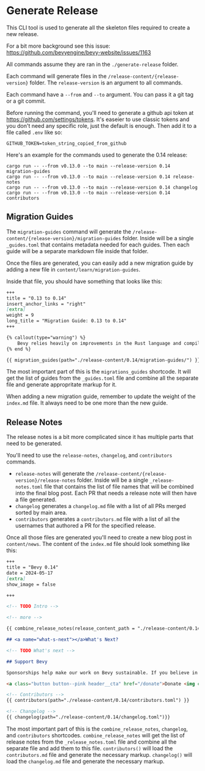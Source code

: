 # Generate Release

This CLI tool is used to generate all the skeleton files required to create a new release.

For a bit more background see this issue: <https://github.com/bevyengine/bevy-website/issues/1163>

All commands assume they are ran in the `./generate-release` folder.

Each command will generate files in the `/release-content/{release-version}` folder. The `release-version` is an argument to all commands.

Each command have a `--from` and `--to` argument. You can pass it a git tag or a git commit.

Before running the command, you'll need to generate a github api token at <https://github.com/settings/tokens>. It's easeier to use classic tokens and you don't need any specific role, just the default is enough. Then add it to a file called `.env` like so:

```env
GITHUB_TOKEN=token_string_copied_from_github
```

Here's an example for the commands used to generate the 0.14 release:

```shell
cargo run -- --from v0.13.0 --to main --release-version 0.14 migration-guides
cargo run -- --from v0.13.0 --to main --release-version 0.14 release-notes
cargo run -- --from v0.13.0 --to main --release-version 0.14 changelog
cargo run -- --from v0.13.0 --to main --release-version 0.14 contributors
```

## Migration Guides

The `migration-guides` command will generate the `/release-content/{release-version}/migration-guides` folder.
Inside will be a single `_guides.toml` that contains metadata needed for each guides. Then each guide will be a separate markdown file inside that folder.

Once the files are generated, you can easily add a new migration guide by adding a new file in `content/learn/migration-guides`.

Inside that file, you should have something that looks like this:

```markdown
+++
title = "0.13 to 0.14"
insert_anchor_links = "right"
[extra]
weight = 9
long_title = "Migration Guide: 0.13 to 0.14"
+++

{% callout(type="warning") %}
    Bevy relies heavily on improvements in the Rust language and compiler. As a result, the Minimum Supported Rust Version (MSRV) is "the latest stable release" of Rust.
{% end %}

{{ migration_guides(path="./release-content/0.14/migration-guides/") }}
```

The most important part of this is the `migrations_guides` shortcode. It will get the list of guides from the `_guides.toml` file and combine all the separate file and generate appropritate markup for it.

When adding a new migration guide, remember to update the weight of the `index.md` file. It always need to be one more than the new guide.

## Release Notes

The release notes is a bit more complicated since it has multiple parts that need to be generated.

You'll need to use the `release-notes`, `changelog`, and `contributors` commands.

- `release-notes` will generate the `/release-content/{release-version}/release-notes` folder. Inside will be a single `_release-notes.toml` file that contains the list of file names that will be combined into the final blog post. Each PR that needs a release note will then have a file generated.
- `changelog` generates a `changelog.md` file with a list of all PRs merged sorted by main area.
- `contributors` generates a `contributors.md` file with a list of all the usernames that authored a PR for the specified release.

Once all those files are generated you'll need to create a new blog post in `content/news`. The content of the `index.md` file should look something like this:

```markdown
+++
title = "Bevy 0.14"
date = 2024-05-17
[extra]
show_image = false

+++

<!-- TODO Intro -->

<!-- more -->

{{ combine_release_notes(release_content_path = "./release-content/0.14/") }}

## <a name="what-s-next"></a>What's Next?

<!-- TODO What's next -->

## Support Bevy

Sponsorships help make our work on Bevy sustainable. If you believe in Bevy's mission, consider [sponsoring us](/donate) ... every bit helps!

<a class="button button--pink header__cta" href="/donate">Donate <img class="button__icon" src="/assets/heart.svg" alt="heart icon"></a>

<!-- Contributors -->
{{ contributors(path="./release-content/0.14/contributors.toml") }}

<!-- Changelog -->
{{ changelog(path="./release-content/0.14/changelog.toml")}}
```

The most important part of this is the `combine_release_notes`, `changelog`, and `contributors` shortcodes. `combine_release_notes` will get the list of release notes from the `_release_notes.toml` file and combine all the separate file and add them to this file. `contributors()` will load the `contributors.md` file and generate the necessary markup. `changelog()` will load the `changelog.md` file and generate the necessary markup.
